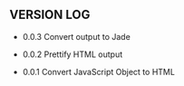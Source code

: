 VERSION LOG
-----------

* 0.0.3
Convert output to Jade

* 0.0.2
Prettify HTML output

* 0.0.1
Convert JavaScript Object to HTML

